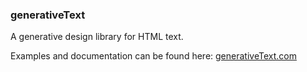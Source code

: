 ### generativeText

A generative design library for HTML text.

Examples and documentation can be found here: [generativeText.com](http://generativetext.com)

